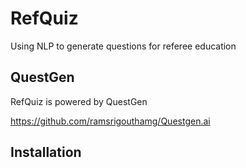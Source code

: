 # RefQuiz

Using NLP to generate questions for referee education

## QuestGen

RefQuiz is powered by QuestGen

https://github.com/ramsrigouthamg/Questgen.ai

## Installation


